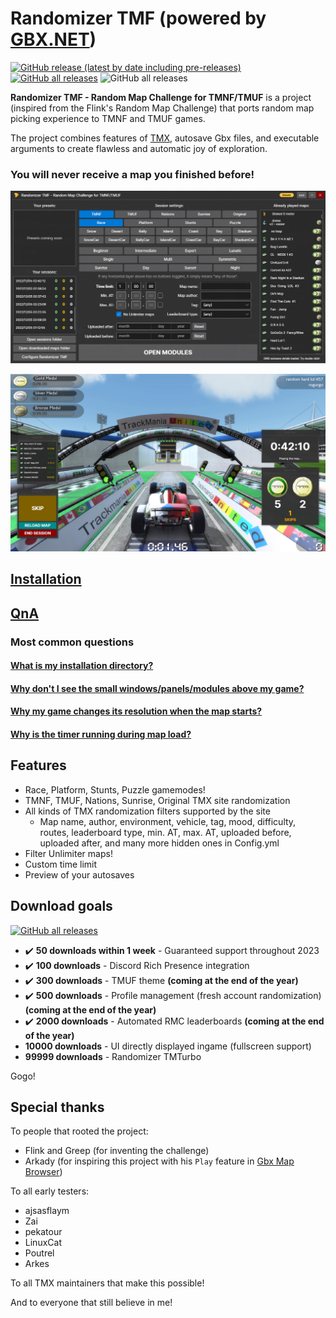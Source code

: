 # Randomizer TMF (powered by [GBX.NET](https://github.com/BigBang1112/gbx-net))

[![GitHub release (latest by date including pre-releases)](https://img.shields.io/github/v/release/BigBang1112/randomizer-tmf?include_prereleases&style=for-the-badge)](https://github.com/BigBang1112/randomizer-tmf/releases)
[![GitHub all releases](https://img.shields.io/github/downloads/BigBang1112/randomizer-tmf/total?style=for-the-badge)](https://github.com/BigBang1112/randomizer-tmf/releases)
![GitHub all releases](https://img.shields.io/badge/Code%20Coverage-63%25-yellow?style=for-the-badge)

**Randomizer TMF - Random Map Challenge for TMNF/TMUF** is a project (inspired from the Flink's Random Map Challenge) that ports random map picking experience to TMNF and TMUF games.

The project combines features of [TMX](https://tm-exchange.com/), autosave Gbx files, and executable arguments to create flawless and automatic joy of exploration.

### You will never receive a map you finished before!

![Dashboard](Dashboard.jpg "Dashboard")

![Modules](Modules.jpg "Modules")

## [Installation](https://github.com/BigBang1112/randomizer-tmf/wiki/Installation)

## [QnA](https://github.com/BigBang1112/randomizer-tmf/wiki/QnA)

### Most common questions

#### [What is my installation directory?](https://github.com/BigBang1112/randomizer-tmf/wiki/QnA#what-is-my-installation-directory)
#### [Why don't I see the small windows/panels/modules above my game?](https://github.com/BigBang1112/randomizer-tmf/wiki/QnA#why-dont-i-see-the-small-windowspanelsmodules-above-my-game)
#### [Why my game changes its resolution when the map starts?](https://github.com/BigBang1112/randomizer-tmf/wiki/QnA#why-my-game-changes-its-resolution-when-the-map-starts-or-is-switched)
#### [Why is the timer running during map load?](https://github.com/BigBang1112/randomizer-tmf/wiki/QnA#why-is-the-timer-running-during-map-load)

## Features

- Race, Platform, Stunts, Puzzle gamemodes!
- TMNF, TMUF, Nations, Sunrise, Original TMX site randomization
- All kinds of TMX randomization filters supported by the site
  - Map name, author, environment, vehicle, tag, mood, difficulty, routes, leaderboard type, min. AT, max. AT, uploaded before, uploaded after, and many more hidden ones in Config.yml
- Filter Unlimiter maps!
- Custom time limit
- Preview of your autosaves

## Download goals

[![GitHub all releases](https://img.shields.io/github/downloads/BigBang1112/randomizer-tmf/total?style=for-the-badge)](https://github.com/BigBang1112/randomizer-tmf/releases)

- ✔️ **50 downloads within 1 week** - Guaranteed support throughout 2023
- ✔️ **100 downloads** - Discord Rich Presence integration
- ✔️ **300 downloads** - TMUF theme **(coming at the end of the year)**
- ✔️ **500 downloads** - Profile management (fresh account randomization) **(coming at the end of the year)**
- ✔️ **2000 downloads** - Automated RMC leaderboards **(coming at the end of the year)**
- **10000 downloads** - UI directly displayed ingame (fullscreen support)
- **99999 downloads** - Randomizer TMTurbo

Gogo!

## Special thanks

To people that rooted the project:

- Flink and Greep (for inventing the challenge)
- Arkady (for inspiring this project with his `Play` feature in [Gbx Map Browser](https://github.com/ArkadySK/GbxMapBrowser))

To all early testers:

- ajsasflaym
- Zai
- pekatour
- LinuxCat
- Poutrel
- Arkes

To all TMX maintainers that make this possible!

And to everyone that still believe in me!
